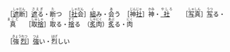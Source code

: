 ［<ruby><ins>遮</ins>断<rt>しゃだん</rt></ruby>］<ruby><ins>遮</ins>る<rt>さえぎ　</rt></ruby>・<ruby>断<rt>た</rt>つ</ruby>　［<ruby><ins>社</ins>会<rt>しゃだん</rt></ruby>］<ruby><ins>組</ins><rt>く</rt>み</ruby>・<ruby>会<rt>あ</rt>う</ruby>　［<ruby>神<ins>社</ins><rt>じんじゃ</rt></ruby>］<ruby>神<rt>かみ</rt></ruby>・<ruby><ins>社</ins>　<rt>やしろ　</rt></ruby>　［<ruby><ins>写</ins>真<rt>しゃしん</rt></ruby>］<ruby><ins>写</ins><rt>うつ</rt>る</ruby>・<ruby>真　<rt>まこと　</rt></ruby>［<ruby>取<ins>捨</ins><rt>しゅしゃ</rt></ruby>］<ruby>取<rt>と</rt>る</ruby>・<ruby><ins>捨</ins><rt>すて</rt>る</ruby>　（<ruby><ins>炙</ins>肉<rt>しゃにく</rt></ruby>）<ruby><ins>炙</ins><rt>あぶ</rt>る</ruby>・<ruby>肉<rt>にく</rt></ruby>　



［<ruby>強<ins>烈</ins><rt>きょうれつ</rt></ruby>］<ruby><ins>強</ins><rt>つよ</rt>い</ruby>・<ruby>烈<rt>はげ</rt>しい</ruby>
